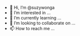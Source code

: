 - 👋 Hi, I’m @suzywonga
- 👀 I’m interested in ...
- 🌱 I’m currently learning ...
- 💞️ I’m looking to collaborate on ...
- 📫 How to reach me ...

<!---
suzywonga/suzywonga is a ✨ special ✨ repository because its `README.md` (this file) appears on your GitHub profile.
You can click the Preview link to take a look at your changes.
--->
